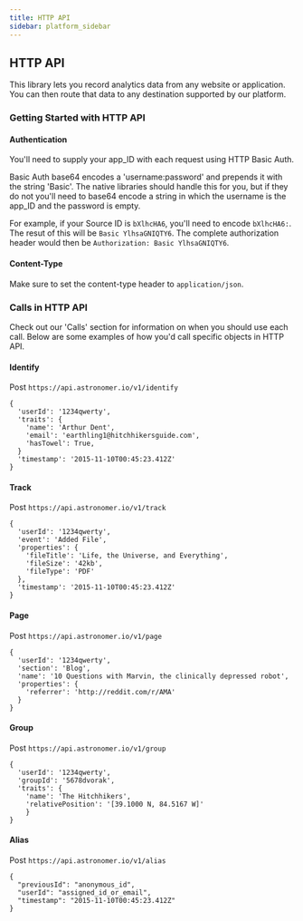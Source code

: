 ```yaml
---
title: HTTP API
sidebar: platform_sidebar
---
```


## HTTP API

This library lets you record analytics data from any website or application. You can then route that data to any destination supported by our platform.

### Getting Started with HTTP API

#### Authentication

You'll need to supply your app_ID with each request using HTTP Basic Auth.

Basic Auth base64 encodes a 'username:password' and prepends it with the string 'Basic'. The native libraries should handle this for you, but if they do not you'll need to base64 encode a string in which the username is the app_ID and the password is empty.

For example, if your Source ID is `bXlhcHA6`, you'll need to encode `bXlhcHA6:`. The resut of this will be `Basic YlhsaGNIQTY6`. The complete authorization header would then be `Authorization: Basic YlhsaGNIQTY6`.

#### Content-Type

Make sure to set the content-type header to `application/json`.

### Calls in HTTP API

Check out our 'Calls' section for information on when you should use each call. Below are some examples of how you'd call specific objects in HTTP API.

#### Identify

Post `https://api.astronomer.io/v1/identify`
```
{
  'userId': '1234qwerty',
  'traits': {
    'name': 'Arthur Dent',
    'email': 'earthling1@hitchhikersguide.com',
    'hasTowel': True,
  }
  'timestamp': '2015-11-10T00:45:23.412Z'
}
```

#### Track

Post `https://api.astronomer.io/v1/track`
```
{
  'userId': '1234qwerty',
  'event': 'Added File',
  'properties': {
    'fileTitle': 'Life, the Universe, and Everything',
    'fileSize': '42kb',
    'fileType': 'PDF'
  },
  'timestamp': '2015-11-10T00:45:23.412Z'
}
```

#### Page

Post `https://api.astronomer.io/v1/page`
```
{
  'userId': '1234qwerty',
  'section': 'Blog',
  'name': '10 Questions with Marvin, the clinically depressed robot',
  'properties': {
    'referrer': 'http://reddit.com/r/AMA'
  }
}
```

#### Group

Post `https://api.astronomer.io/v1/group`
```
{
  'userId': '1234qwerty',
  'groupId': '5678dvorak',
  'traits': {
    'name': 'The Hitchhikers',
    'relativePosition': '[39.1000 N, 84.5167 W]'
    }
}
```

#### Alias

Post  `https://api.astronomer.io/v1/alias`
```
{
  "previousId": "anonymous_id",
  "userId": "assigned_id_or_email",
  "timestamp": "2015-11-10T00:45:23.412Z"
}
```